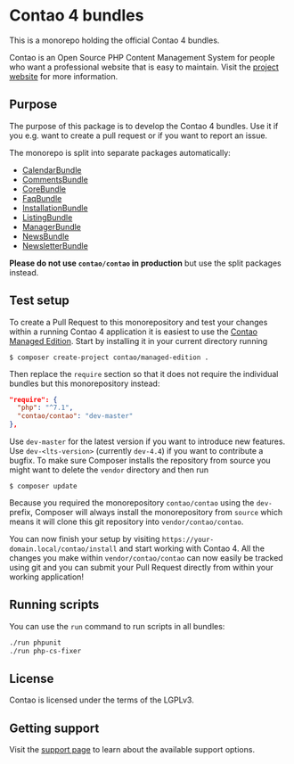 # Contao 4 bundles

This is a monorepo holding the official Contao 4 bundles.

Contao is an Open Source PHP Content Management System for people who want a
professional website that is easy to maintain. Visit the [project website][1]
for more information.

## Purpose

The purpose of this package is to develop the Contao 4 bundles. Use it if you
e.g. want to create a pull request or if you want to report an issue.

The monorepo is split into separate packages automatically:

 * [CalendarBundle](https://github.com/contao/calendar-bundle)
 * [CommentsBundle](https://github.com/contao/comments-bundle)
 * [CoreBundle](https://github.com/contao/core-bundle)
 * [FaqBundle](https://github.com/contao/faq-bundle)
 * [InstallationBundle](https://github.com/contao/installation-bundle)
 * [ListingBundle](https://github.com/contao/listing-bundle)
 * [ManagerBundle](https://github.com/contao/manager-bundle)
 * [NewsBundle](https://github.com/contao/news-bundle)
 * [NewsletterBundle](https://github.com/contao/newsletter-bundle)

**Please do not use `contao/contao` in production** but use the split packages
instead.

## Test setup

To create a Pull Request to this monorepository and test your changes within
a running Contao 4 application it is easiest to use the [Contao Managed Edition][3].
Start by installing it in your current directory running

```
$ composer create-project contao/managed-edition .
```

Then replace the `require` section so that it does not require the individual bundles
but this monorepository instead:

```json
"require": {
  "php": "^7.1",
  "contao/contao": "dev-master"
},
```

Use `dev-master` for the latest version if you want to introduce new features. Use `dev-<lts-version>` (currently
`dev-4.4`) if you want to contribute a bugfix.
To make sure Composer installs the repository from source you might want to delete the `vendor` directory and then
run

```
$ composer update
```

Because you required the monorepository `contao/contao` using the `dev-` prefix, Composer will always install the
monorepository from `source` which means it will clone this git repository into `vendor/contao/contao`.

You can now finish your setup by visiting `https://your-domain.local/contao/install` and start working with Contao 4.
All the changes you make within `vendor/contao/contao` can now easily be tracked using git and you can submit your
Pull Request directly from within your working application!

## Running scripts

You can use the `run` command to run scripts in all bundles:

```bash
./run phpunit
./run php-cs-fixer
```

## License

Contao is licensed under the terms of the LGPLv3.

## Getting support

Visit the [support page][2] to learn about the available support options.

[1]: https://contao.org
[2]: https://contao.org/en/support.html
[3]: https://github.com/contao/managed-edition
